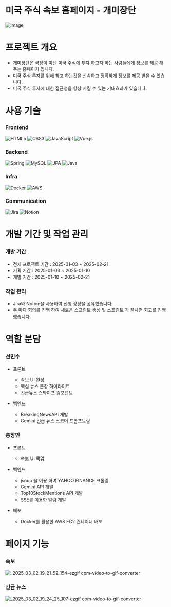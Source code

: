 # 미국 주식 속보 홈페이지 - 개미장단

![image](https://github.com/user-attachments/assets/151a87b8-c5d2-4c92-871e-d31662bb96c1)

# 프로젝트 개요

* 개미장단은 국장이 아닌 미국 주식에 투자 하고자 하는 사람들에게 정보를 제공 해주는 홈페이지 입니다.
* 미국 주식 투자를 위해 참고 하는것을 신속하고 정확하게 정보를 제공 받을 수 있습니다.
* 미국 주식 투자에 대한 접근성을 향상 시킬 수 있는 기대효과가 있습니다.


# 사용 기술

### Frontend

![HTML5](https://img.shields.io/badge/html5-%23E34F26.svg?style=for-the-badge&logo=html5&logoColor=white)
![CSS3](https://img.shields.io/badge/css3-%231572B6.svg?style=for-the-badge&logo=css3&logoColor=white)
![JavaScript](https://img.shields.io/badge/javascript-%23323330.svg?style=for-the-badge&logo=javascript&logoColor=%23F7DF1E)
![Vue.js](https://img.shields.io/badge/vuejs-%2335495e.svg?style=for-the-badge&logo=vuedotjs&logoColor=%234FC08D)

### Backend

![Spring](https://img.shields.io/badge/spring-%236DB33F.svg?style=for-the-badge&logo=spring&logoColor=white)
![MySQL](https://img.shields.io/badge/mysql-4479A1.svg?style=for-the-badge&logo=mysql&logoColor=white)
![JPA](https://img.shields.io/badge/JPA-%FF160B.svg?style=for-the-badge&logo=amazon-aws&logoColor=white)
![Java](https://img.shields.io/badge/java-%23ED8B00.svg?style=for-the-badge&logo=openjdk&logoColor=white)

### Infra

![Docker](https://img.shields.io/badge/docker-%230db7ed.svg?style=for-the-badge&logo=docker&logoColor=white)
![AWS](https://img.shields.io/badge/AWS-%23FF9900.svg?style=for-the-badge&logo=amazon-aws&logoColor=white)

### Communication

![Jira](https://img.shields.io/badge/jira-%230A0FFF.svg?style=for-the-badge&logo=jira&logoColor=white)
![Notion](https://img.shields.io/badge/Notion-%23000000.svg?style=for-the-badge&logo=notion&logoColor=white)

# 개발 기간 및 작업 관리

### 개발 기간
* 전체 프로젝트 기간 : 2025-01-03 ~ 2025-02-21
* 기획 기간 :  2025-01-03 ~ 2025-01-10
* 개발 기간 :  2025-01-10 ~ 2025-02-21

### 작업 관리
* Jira와 Notion을 사용하여 진행 상황을 공유했습니다.
* 주 마다 회의를 진행 하여 새로운 스프린트 생성 및 스프린트 가 끝나면 회고를 진행 했습니다.

# 역할 분담

### 선민수

* 프론트
  * 속보 UI 완성
  * 핵심 뉴스 문장 하이라이트
  * 긴급뉴스 스와이프 컴포넌트

* 백엔드
  * BreakingNewsAPI 개발
  * Gemini 긴급 뉴스 스코어 프롬프트링

### 홍창민

* 프론트
  * 속보 UI 목업

* 백엔드
  * jsoup 을 이용 하여 YAHOO FINANCE 크롤링
  * Gemini API 개발
  * Top10StockMentions API 개발
  * SSE를 이용한 알림 개발

* 배포
  * Docker를 활용한 AWS EC2 컨테이너 배포

# 페이지 기능
### 속보

![_2025_03_02_19_21_52_154-ezgif com-video-to-gif-converter](https://github.com/user-attachments/assets/b520676e-eff4-4db2-9d4a-8834f16a2acd)

### 긴급 뉴스

![_2025_03_02_19_24_25_107-ezgif com-video-to-gif-converter](https://github.com/user-attachments/assets/bb9d5c2f-1e22-492f-8718-3acdb96d3194)





